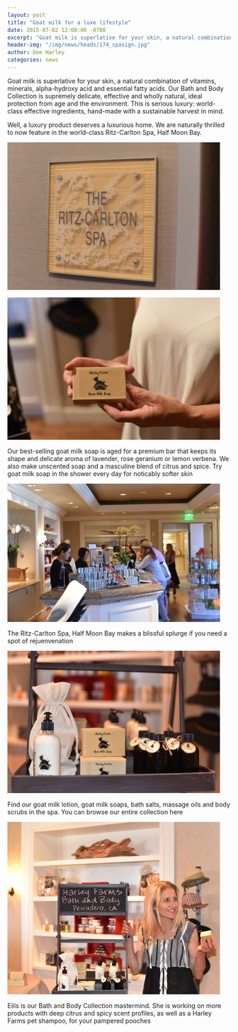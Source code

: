 ```yaml
---
layout: post
title: "Goat milk for a luxe lifestyle"
date: 2015-07-02 12:00:00 -0700
excerpt: "Goat milk is superlative for your skin, a natural combination of vitamins, minerals, alpha-hydroxy acid and essential fatty ..."
header-img: "/img/news/heads/174_spasign.jpg"
author: Dee Harley
categories: news
---
```

Goat milk is superlative for your skin, a natural combination of
vitamins, minerals, alpha-hydroxy acid and essential fatty acids. Our
Bath and Body Collection is supremely delicate, effective and wholly
natural, ideal  protection from age and the environment. This is
serious luxury:  world-class effective ingredients, hand-made with a
sustainable harvest  in mind.

Well, a luxury product deserves a luxurious home. We are naturally
thrilled to now feature in the world-class Ritz-Carlton Spa, Half Moon
Bay.

![image](/img/news/174_spasign.jpg)

![image](/img/news/174_spasoap.jpg)

Our best-selling goat milk soap is aged for a premium bar that keeps
its shape and delicate aroma of lavender, rose geranium or lemon
verbena. We also make unscented soap and a masculine blend of citrus
and spice. Try goat milk soap in the shower every day for noticably
softer skin

![image](/img/news/174_spa.jpg)

The Ritz-Carlton Spa, Half Moon Bay makes a blissful splurge if you
need a spot of rejuenvenation

![image](/img/news/174_spaproducts.jpg)

Find our goat milk lotion, goat milk soaps, bath salts, massage oils
and body scrubs in the spa. You can browse our entire collection here

![image](/img/news/174_spaeiliswithsoap.jpg)

Eilís is our Bath and Body Collection mastermind. She is working on
more products with deep citrus and spicy scent profiles, as well as a
Harley Farms pet shampoo, for your pampered pooches




